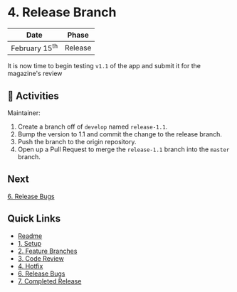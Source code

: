 # 4. Release Branch

| Date | Phase |
| --- | --- |
|  February 15<sup>th</sup> | Release |

It is now time to begin testing `v1.1` of the app and submit it for the magazine's review

## :running: Activities

Maintainer:

1. Create a branch off of `develop` named `release-1.1`.
2. Bump the version to 1.1 and commit the change to the release branch.
3. Push the branch to the origin repository.
4. Open up a Pull Request to merge the `release-1.1` branch into the `master` branch.

## Next

[6. Release Bugs](6-release-bugs.md)

## Quick Links

- [Readme](../readme.md)
- [1. Setup](1-setup.md)
- [2. Feature Branches](2-feature-branches.md)
- [3. Code Review](3-code-review.md)
- [4. Hotfix](4-hotfix.md)
- [6. Release Bugs](6-release-bugs.md)
- [7. Completed Release](7-completed-release.md)

